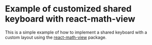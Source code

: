 # Example of customized shared keyboard with react-math-view 
This is a simple example of how to implement a shared keyboard with a custom layout using the [react-math-view](https://github.com/arnog/react-mathlive) package. 
